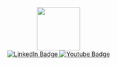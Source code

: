 <div id="header" align="center">
<img src="https://media.giphy.com/media/5jip1wBZiIFwY/giphy.gif" width="100"/>
  
<div id="badges" align="center">
  <a href="your-linkedin-URL">
    <img src="https://img.shields.io/badge/LinkedIn-blue?style=for-the-badge&logo=linkedin&logoColor=white" alt="LinkedIn Badge"/>
  </a>
  <a href="your-youtube-URL">
    <img src="https://img.shields.io/badge/YouTube-red?style=for-the-badge&logo=youtube&logoColor=white" alt="Youtube Badge"/>
  </a>
</div>

<div id="viewprof" align="center">
  <img src="https://CLS63.com/ghpvc/?username= your-github-username&style=flat-square&color=blue" alt=""/>
</div>
